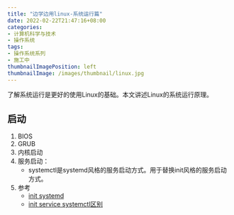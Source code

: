 ```yaml
---
title: "边学边用linux-系统运行篇"
date: 2022-02-22T21:47:16+08:00
categories:
- 计算机科学与技术
- 操作系统
tags:
- 操作系统系列
- 施工中
thumbnailImagePosition: left
thumbnailImage: /images/thumbnail/linux.jpg
---
```

了解系统运行是更好的使用Linux的基础。本文讲述Linux的系统运行原理。
<!--more-->
## 启动
1. BIOS
1. GRUB
1. 内核启动
1. 服务启动：
    - systemctl是systemd风格的服务启动方式。用于替换init风格的服务启动方式。
1. 参考
    - [init systemd](https://www.ruanyifeng.com/blog/2016/03/systemd-tutorial-commands.html)
    - [init service systemctl区别](https://blog.csdn.net/lineuman/article/details/52578399)